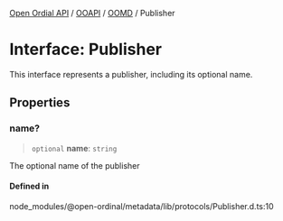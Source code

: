 [Open Ordial API](../../../../README.md) / [OOAPI](../../../README.md) / [OOMD](../README.md) / Publisher

# Interface: Publisher

This interface represents a publisher, including its optional name.

## Properties

### name?

> `optional` **name**: `string`

The optional name of the publisher

#### Defined in

node\_modules/@open-ordinal/metadata/lib/protocols/Publisher.d.ts:10
